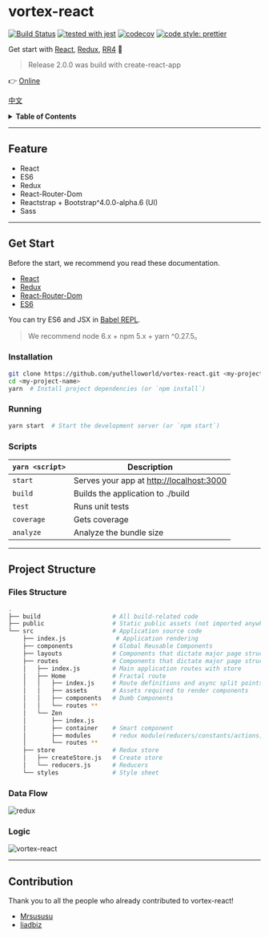 # vortex-react

[![Build Status](https://travis-ci.org/YutHelloWorld/vortex-react.svg?branch=master)](https://travis-ci.org/YutHelloWorld/vortex-react)
[![tested with jest](https://img.shields.io/badge/tested_with-jest-99424f.svg)](https://github.com/facebook/jest)
[![codecov](https://codecov.io/gh/YutHelloWorld/vortex-react/branch/master/graph/badge.svg)](https://codecov.io/gh/YutHelloWorld/vortex-react)
[![code style: prettier](https://img.shields.io/badge/code_style-prettier-ff69b4.svg)](https://github.com/prettier/prettier)

Get start with [React](https://facebook.github.io/react/), [Redux](http://redux.js.org/), [RR4](https://github.com/ReactTraining/react-router/tree/master/packages/react-router-dom) 🚀

> Release 2.0.0 was build with create-react-app

👉 [Online](https://yuthelloworld.github.io/vortex-react)  

[中文](https://github.com/YutHelloWorld/vortex-react/blob/master/README-zh.md)

<details>
<summary><strong>Table of Contents</strong></summary>

* [Feature](#feature)
* [Get Start](#get-start)
  + [Installation](#installation)
  + [Running](#running)
  + [Scripts](#scripts)
* [Project Structure](#project-structure)
  + [Files Structure](#files-structure)
  + [Data Flow](#data-flow)
  + [Logic](#logic)
* [Contribution](#contribution)

</details>

---

## Feature

- React
- ES6
- Redux
- React-Router-Dom
- Reactstrap + Bootstrap\^4.0.0-alpha.6 (UI)
- Sass

---

## Get Start

Before the start, we recommend you read these documentation.

- [React](https://facebook.github.io/react/)
- [Redux](https://github.com/reactjs/redux)
- [React-Router-Dom](https://github.com/ReactTraining/react-router/tree/master/packages/react-router-dom)
- [ES6](http://babeljs.io/learn-es2015/)

You can try ES6 and JSX in [Babel REPL](http://babeljs.io/repl/).

> We recommend node 6.x + npm 5.x + yarn ^0.27.5。

### Installation

```bash
git clone https://github.com/yuthelloworld/vortex-react.git <my-project-name>
cd <my-project-name>
yarn  # Install project dependencies (or `npm install`)
```

### Running

```bash
yarn start  # Start the development server (or `npm start`)
```

### Scripts

| `yarn <script>` | Description                                        |
| --------------- | -------------------------------------------------- |
| `start`         | Serves your app at <http://localhost:3000>         |
| `build`         | Builds the application to ./build                   |
| `test`          | Runs unit tests             |
| `coverage`      | Gets coverage |
| `analyze`      | Analyze the bundle size |

---

## Project Structure

### Files Structure

```bash
.
├── build                    # All build-related code
├── public                   # Static public assets (not imported anywhere in source code)
└── src                      # Application source code
    ├── index.js              # Application rendering
    ├── components           # Global Reusable Components
    ├── layouts              # Components that dictate major page structure
    ├── routes               # Components that dictate major page structure
    │   ├── index.js         # Main application routes with store
    │   ├── Home             # Fractal route
    │   │   ├── index.js     # Route definitions and async split points
    │   │   ├── assets       # Assets required to render components
    │   │   ├── components   # Dumb Components
    │   │   └── routes **
    │   └── Zen
    │       ├── index.js
    │       ├── container    # Smart component
    │       ├── modules      # redux module(reducers/constants/actions)
    │       └── routes **
    ├── store                # Redux store
    │   ├── createStore.js   # Create store
    │   └── reducers.js      # Reducers
    └── styles               # Style sheet
```

### Data Flow

![redux](https://user-images.githubusercontent.com/20860159/29354186-429b4446-829f-11e7-9a2f-a15c97dafaa3.png)

### Logic

![vortex-react](https://user-images.githubusercontent.com/20860159/29354203-56f1c672-829f-11e7-9465-2c2b37484823.png)

---

## Contribution

Thank you to all the people who already contributed to vortex-react!

- [Mrsususu](https://github.com/Mrsususu/)
- [liadbiz](https://github.com/liadbiz)

